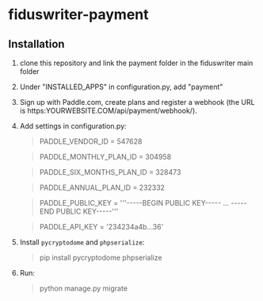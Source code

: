 # fiduswriter-payment


Installation
-----

1. clone this repository and link the payment folder in the fiduswriter main folder
2. Under "INSTALLED_APPS" in configuration.py, add "payment"
3. Sign up with Paddle.com, create plans and register a webhook (the URL is https:YOURWEBSITE.COM/api/payment/webhook/).
4. Add settings in configuration.py:

    > PADDLE_VENDOR_ID = 547628

    > PADDLE_MONTHLY_PLAN_ID = 304958

    > PADDLE_SIX_MONTHS_PLAN_ID = 328473

    > PADDLE_ANNUAL_PLAN_ID = 232332

    > PADDLE_PUBLIC_KEY = '''-----BEGIN PUBLIC KEY-----
    > ...
    > -----END PUBLIC KEY-----'''

    > PADDLE_API_KEY = '234234a4b...36'

5. Install `pycryptodome` and `phpserialize`:

    > pip install pycryptodome phpserialize

6. Run:

    > python manage.py migrate
